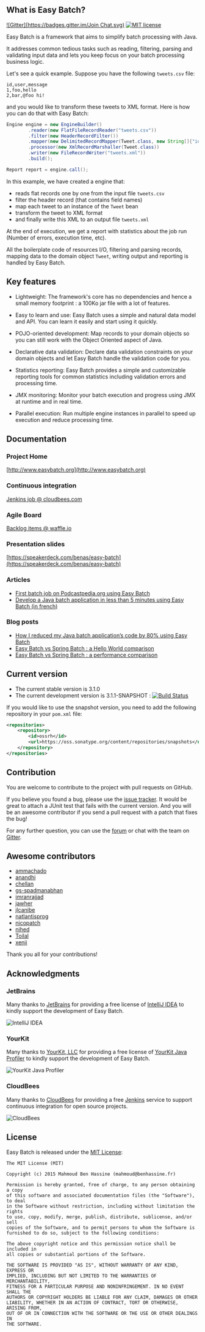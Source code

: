 ## What is Easy Batch?
[![Gitter](https://badges.gitter.im/Join Chat.svg)](https://gitter.im/EasyBatch/easybatch-framework?utm_source=badge&utm_medium=badge&utm_campaign=pr-badge&utm_content=badge)
[![MIT license](http://img.shields.io/badge/license-MIT-brightgreen.svg)](http://opensource.org/licenses/MIT)

Easy Batch is a framework that aims to simplify batch processing with Java.

It addresses common tedious tasks such as reading, filtering, parsing and validating input data and lets you keep focus on your batch processing business logic.

Let's see a quick example. Suppose you have the following `tweets.csv` file:

```
id,user,message
1,foo,hello
2,bar,@foo hi!
```

and you would like to transform these tweets to XML format. Here is how you can do that with Easy Batch:

```java
Engine engine = new EngineBuilder()
        .reader(new FlatFileRecordReader("tweets.csv"))
        .filter(new HeaderRecordFilter())
        .mapper(new DelimitedRecordMapper(Tweet.class, new String[]{"id", "user", "message"}))
        .processor(new XmlRecordMarshaller(Tweet.class))
        .writer(new FileRecordWriter("tweets.xml"))
        .build();

Report report = engine.call();
```

In this example, we have created a engine that:

* reads flat records one by one from the input file `tweets.csv`
* filter the header record (that contains field names)
* map each tweet to an instance of the `Tweet` bean
* transform the tweet to XML format 
* and finally write this XML to an output file `tweets.xml`

At the end of execution, we get a report with statistics about the job run (Number of errors, execution time, etc).

All the boilerplate code of resources I/O, filtering and parsing records, mapping data to the domain object `Tweet`, writing output and reporting
 is handled by Easy Batch.
 
## Key features

 * Lightweight: The framework's core has no dependencies and hence a small memory footprint : a 100Ko jar file with a lot of features.

 * Easy to learn and use: Easy Batch uses a simple and natural data model and API. You can learn it easily and start using it quickly.
 
 * POJO-oriented development: Map records to your domain objects so you can still work with the Object Oriented aspect of Java.

 * Declarative data validation: Declare data validation constraints on your domain objects and let Easy Batch handle the validation code for you.

 * Statistics reporting: Easy Batch provides a simple and customizable reporting tools for common statistics including validation errors and processing time.

 * JMX monitoring: Monitor your batch execution and progress using JMX at runtime and in real time.

 * Parallel execution: Run multiple engine instances in parallel to speed up execution and reduce processing time.

## Documentation

### Project Home
[http://www.easybatch.org](http://www.easybatch.org)

### Continuous integration
[Jenkins job @ cloudbees.com](https://buildhive.cloudbees.com/job/EasyBatch/job/easybatch-framework/)

### Agile Board
[Backlog items @ waffle.io](https://waffle.io/easybatch/easybatch-framework)

### Presentation slides
[https://speakerdeck.com/benas/easy-batch](https://speakerdeck.com/benas/easy-batch)

### Articles
- [First batch job on Podcastpedia.org using Easy Batch](http://www.codingpedia.org/ama/first-batch-job-on-podcastpedia-org-with-easybatch/)
- [Develop a Java batch application in less than 5 minutes using Easy Batch (in french) ](http://benassi.developpez.com/tutoriels/java/developper-batch-easybatch-5-minutes/)

### Blog posts
- [How I reduced my Java batch application’s code by 80% using Easy Batch](http://blog.mahmoud-benhassine.fr/2014/01/21/how-i-reduced-my-java-app-code-by-80%25-using-easy-batch.html)
- [Easy Batch vs Spring Batch : a Hello World comparison](http://blog.mahmoud-benhassine.fr/2014/03/03/spring-batch-vs-easy-batch:-a-hello-world-comparison.html)
- [Easy Batch vs Spring Batch : a performance comparison](http://blog.mahmoud-benhassine.fr/2015/02/15/spring-batch-vs-easy-batch:-a-performance-comparison.html)

## Current version

* The current stable version is 3.1.0
* The current development version is 3.1.1-SNAPSHOT : [![Build Status](https://buildhive.cloudbees.com/job/EasyBatch/job/easybatch-framework/badge/icon)](https://buildhive.cloudbees.com/job/EasyBatch/job/easybatch-framework/)

If you would like to use the snapshot version, you need to add the following repository in your `pom.xml` file:

```xml
<repositories>
    <repository>
        <id>ossrh</id>
        <url>https://oss.sonatype.org/content/repositories/snapshots</url>
    </repository>
</repositories>
```

## Contribution

You are welcome to contribute to the project with pull requests on GitHub.

If you believe you found a bug, please use the [issue tracker](https://github.com/easybatch/easybatch-framework/issues).
It would be great to attach a JUnit test that fails with the current version.
And you will be an awesome contributor if you send a pull request with a patch that fixes the bug!

For any further question, you can use the [forum](https://groups.google.com/d/forum/easy-batch) or chat with the team on [Gitter](https://gitter.im/EasyBatch/easybatch-framework).

## Awesome contributors

* [ammachado](https://github.com/ammachado)
* [anandhi](https://github.com/anandhi)
* [chellan](https://github.com/chellan)
* [gs-spadmanabhan](https://github.com/gs-spadmanabhan)
* [imranrajjad](https://github.com/imranrajjad)
* [jawher](https://github.com/jawher)
* [jlcanibe](https://github.com/jlcanibe)
* [natlantisprog](https://github.com/natlantisprog)
* [nicopatch](https://github.com/nicopatch)
* [nihed](https://github.com/nihed)
* [Toilal](https://github.com/Toilal)
* [xenji](https://github.com/xenji)

Thank you all for your contributions!

## Acknowledgments

### JetBrains

Many thanks to [JetBrains](https://www.jetbrains.com/) for providing a free license of [IntelliJ IDEA](https://www.jetbrains.com/idea/) to kindly support the development of Easy Batch.

![IntelliJ IDEA](https://www.jetbrains.com/idea/docs/logo_intellij_idea.png)

### YourKit

Many thanks to [YourKit, LLC](https://www.yourkit.com/) for providing a free license of [YourKit Java Profiler](https://www.yourkit.com/java/profiler/index.jsp) to kindly support the development of Easy Batch.

![YourKit Java Profiler](https://www.yourkit.com/images/yklogo.png)

### CloudBees

Many thanks to [CloudBees](https://www.cloudbees.com) for providing a free [Jenkins](http://jenkins-ci.org/) service to support continuous integration for open source projects.

![CloudBees](https://www.cloudbees.com/sites/default/files/styles/large/public/Button-Powered-by-CB.png)

## License

Easy Batch is released under the [MIT License](http://opensource.org/licenses/mit-license.php/):

```
The MIT License (MIT)

Copyright (c) 2015 Mahmoud Ben Hassine (mahmoud@benhassine.fr)

Permission is hereby granted, free of charge, to any person obtaining a copy
of this software and associated documentation files (the "Software"), to deal
in the Software without restriction, including without limitation the rights
to use, copy, modify, merge, publish, distribute, sublicense, and/or sell
copies of the Software, and to permit persons to whom the Software is
furnished to do so, subject to the following conditions:

The above copyright notice and this permission notice shall be included in
all copies or substantial portions of the Software.

THE SOFTWARE IS PROVIDED "AS IS", WITHOUT WARRANTY OF ANY KIND, EXPRESS OR
IMPLIED, INCLUDING BUT NOT LIMITED TO THE WARRANTIES OF MERCHANTABILITY,
FITNESS FOR A PARTICULAR PURPOSE AND NONINFRINGEMENT. IN NO EVENT SHALL THE
AUTHORS OR COPYRIGHT HOLDERS BE LIABLE FOR ANY CLAIM, DAMAGES OR OTHER
LIABILITY, WHETHER IN AN ACTION OF CONTRACT, TORT OR OTHERWISE, ARISING FROM,
OUT OF OR IN CONNECTION WITH THE SOFTWARE OR THE USE OR OTHER DEALINGS IN
THE SOFTWARE.
```
